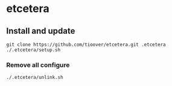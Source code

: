 # etcetera

## Install and update

```shell
git clone https://github.com/tioover/etcetera.git .etcetera 
./.etcetera/setup.sh
```

### Remove all configure

```shell
./.etcetera/unlink.sh
```